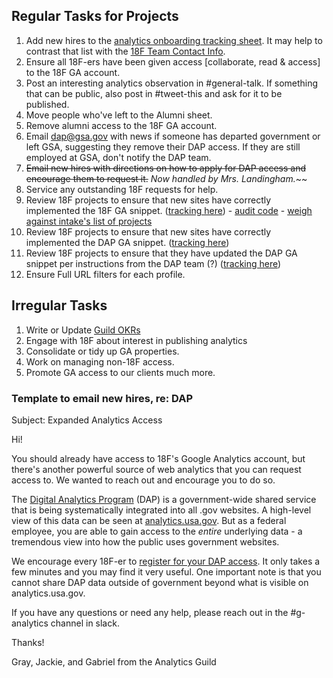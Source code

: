## Regular Tasks for Projects

1. Add new hires to the [analytics onboarding tracking sheet](https://docs.google.com/spreadsheets/d/1U2rXdJXbX-wZoh8ZuEXl8VxuN-25CkIcNET2Gu880QY/edit#gid=0).  It may help to contrast that list with the [18F Team Contact Info](https://docs.google.com/spreadsheets/d/1QqqS_-V44MHyVqRIyHj6Eojg1Oz5EC3fS3j1e3mDrkg/edit#gid=3).  
2. Ensure all 18F-ers have been given access [collaborate, read & access] to the 18F GA account.  
3. Post an interesting analytics observation in #general-talk.  If something that can be public, also post in #tweet-this and ask for it to be published.  
3. Move people who've left to the Alumni sheet.  
4. Remove alumni access to the 18F GA account.  
5. Email dap@gsa.gov with news if someone has departed government or left GSA, suggesting they remove their DAP access.  If they are still employed at GSA, don't notify the DAP team.  
6. ~~Email new hires with directions on how to apply for DAP access and encourage them to request it.~~ _Now handled by Mrs. Landingham._~~  
7. Service any outstanding 18F requests for help.  
8. Review 18F projects to ensure that new sites have correctly implemented the 18F GA snippet.  ([tracking here](https://docs.google.com/spreadsheets/d/10ElTglNhDyqtIRGTTve4WrxVDQYsJvneKUT6tH3KHAE/edit#gid=0)) - [audit code](https://gist.github.com/geramirez/88eb828c5cf7376436f8) -  [weigh against intake's list of projects](https://trello.com/b/kZ7PUggv/delivery-engagement-tracker)
9. Review 18F projects to ensure that new sites have correctly implemented the DAP GA snippet.  ([tracking here](https://docs.google.com/spreadsheets/d/10ElTglNhDyqtIRGTTve4WrxVDQYsJvneKUT6tH3KHAE/edit#gid=0))  
10. Review 18F projects to ensure that they have updated the DAP GA snippet per instructions from the DAP team (?)   ([tracking here](https://docs.google.com/spreadsheets/d/10ElTglNhDyqtIRGTTve4WrxVDQYsJvneKUT6tH3KHAE/edit#gid=0))
11. Ensure Full URL filters for each profile.


## Irregular Tasks
1. Write or Update [Guild OKRs](https://docs.google.com/document/d/1ntHEPBUDBR4_S3z0wHiMeplwT_q3RMLqI-hsJN_u2SE/edit)
2. Engage with 18F about interest in publishing analytics 
3. Consolidate or tidy up GA properties.  
4. Work on managing non-18F access.
5. Promote GA access to our clients much more.  


### Template to email new hires, re: DAP


Subject: Expanded Analytics Access

Hi!  

You should already have access to 18F's Google Analytics account, but there's another powerful source of web analytics that you can request access to.  We wanted to reach out and encourage you to do so.  

The [Digital Analytics Program](http://www.digitalgov.gov/services/dap/) (DAP) is a government-wide shared service that is being systematically integrated into all .gov websites.  A high-level view of this data can be seen at [analytics.usa.gov](https://analytics.usa.gov).  But as a federal employee, you are able to gain access to the *entire* underlying data - a tremendous view into how the public uses government websites.  

We encourage every 18F-er to [register for your DAP access](https://github.com/18F/analytics-standards/blob/master/faq.md#how-do-i-get-access-to-the-government-wide-dap-data).  It only takes a few minutes and you may find it very useful.  One important note is that you cannot share DAP data outside of government beyond what is visible on analytics.usa.gov.  

If you have any questions or need any help, please reach out in the #g-analytics channel in slack.  

Thanks!  

Gray, Jackie, and Gabriel from the Analytics Guild 
